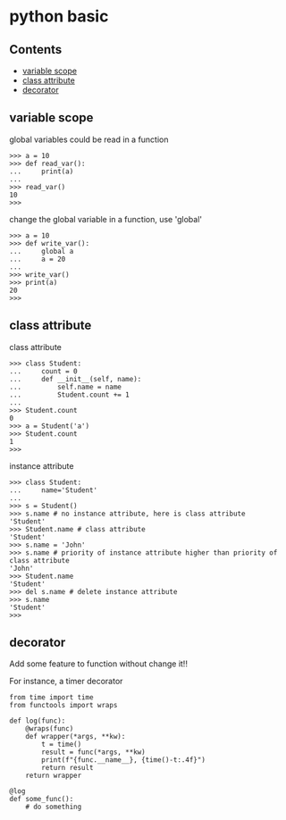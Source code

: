 python basic
============

Contents
--------
- [variable scope](#variable-scope)
- [class attribute](#class-attribute)
- [decorator](#decorator)

variable scope
--------------

global variables could be read in a function

```
>>> a = 10
>>> def read_var():
...     print(a)
...
>>> read_var()
10
>>>
```

change the global variable in a function, use 'global'

```
>>> a = 10
>>> def write_var():
...     global a
...     a = 20
...
>>> write_var()
>>> print(a)
20
>>>
```

class attribute
---------------

class attribute

```
>>> class Student:
...     count = 0
...     def __init__(self, name):
...         self.name = name
...         Student.count += 1
...
>>> Student.count
0
>>> a = Student('a')
>>> Student.count
1
>>>
```

instance attribute

```
>>> class Student:
...     name='Student'
...
>>> s = Student()
>>> s.name # no instance attribute, here is class attribute
'Student'
>>> Student.name # class attribute
'Student'
>>> s.name = 'John'
>>> s.name # priority of instance attribute higher than priority of class attribute
'John'
>>> Student.name
'Student'
>>> del s.name # delete instance attribute
>>> s.name
'Student'
>>>
```

decorator
---------

Add some feature to function without change it!!

For instance, a timer decorator

```
from time import time
from functools import wraps

def log(func):
    @wraps(func)
    def wrapper(*args, **kw):
        t = time()
        result = func(*args, **kw)
        print(f"{func.__name__}, {time()-t:.4f}")
        return result
    return wrapper

@log
def some_func():
    # do something
```
